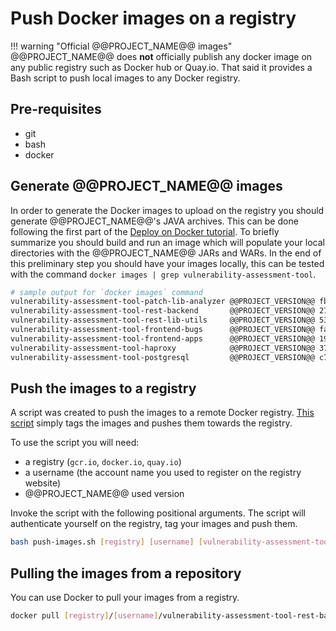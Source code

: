 # Push Docker images on a registry

!!! warning "Official @@PROJECT_NAME@@ images"
    @@PROJECT_NAME@@ does **not** officially publish any docker image on any public registry such as Docker hub or Quay.io. That said it provides a Bash script to push local images to any Docker registry.

## Pre-requisites

- git
- bash
- docker

## Generate @@PROJECT_NAME@@ images

In order to generate the Docker images to upload on the registry you should generate @@PROJECT_NAME@@'s JAVA archives. This can be done following the first part of the [Deploy on Docker tutorial](./docker#build-docker-images). To briefly summarize you should build and run an image which will populate your local directories with the @@PROJECT_NAME@@ JARs and WARs. In the end of this preliminary step you should have your images locally, this can be tested with the command `docker images | grep vulnerability-assessment-tool`.

```sh
# sample output for `docker images` command
vulnerability-assessment-tool-patch-lib-analyzer @@PROJECT_VERSION@@ fbe5ec6de811  22 hours ago 103MB
vulnerability-assessment-tool-rest-backend       @@PROJECT_VERSION@@ 277217bc35b2  22 hours ago 136MB
vulnerability-assessment-tool-rest-lib-utils     @@PROJECT_VERSION@@ 53bbb929895d  22 hours ago 127MB
vulnerability-assessment-tool-frontend-bugs      @@PROJECT_VERSION@@ fab5925fe785  22 hours ago 316MB
vulnerability-assessment-tool-frontend-apps      @@PROJECT_VERSION@@ 191ce235c420  22 hours ago 317MB
vulnerability-assessment-tool-haproxy            @@PROJECT_VERSION@@ 37948fae374e  22 hours ago 20.9MB
vulnerability-assessment-tool-postgresql         @@PROJECT_VERSION@@ c7a17e4f4cda  22 hours ago 70.8MB
```

## Push the images to a registry

A script was created to push the images to a remote Docker registry. [This script](https://github.com/SAP/vulnerability-assessment-tool/blob/master/docker/push-images.sh) simply tags the images and pushes them towards the registry.

To use the script you will need:

- a registry (`gcr.io`, `docker.io`, `quay.io`)
- a username (the account name you used to register on the registry website)
- @@PROJECT_NAME@@ used version

Invoke the script with the following positional arguments. The script will authenticate yourself on the registry, tag your images and push them.

```sh
bash push-images.sh [registry] [username] [vulnerability-assessment-tool-version]
```

## Pulling the images from a repository

You can use Docker to pull your images from a registry.

```sh
docker pull [registry]/[username]/vulnerability-assessment-tool-rest-backend:[vulnerability-assessment-tool-version]
```
